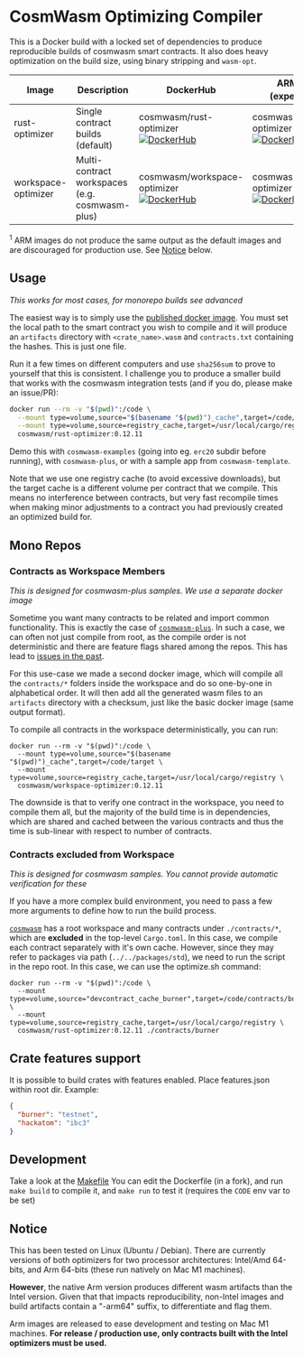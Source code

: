 # CosmWasm Optimizing Compiler

This is a Docker build with a locked set of dependencies to produce
reproducible builds of cosmwasm smart contracts. It also does heavy
optimization on the build size, using binary stripping and `wasm-opt`.

| Image               | Description                                    | DockerHub                                                                                                                                                                                       | ARM images (experimental<sup>1</sup>)                                                                                                                                                                             |
| ------------------- | ---------------------------------------------- | ----------------------------------------------------------------------------------------------------------------------------------------------------------------------------------------------- | ----------------------------------------------------------------------------------------------------------------------------------------------------------------------------------------------------------------- |
| rust-optimizer      | Single contract builds (default)               | cosmwasm/rust-optimizer<br />[![DockerHub](https://img.shields.io/docker/v/cosmwasm/rust-optimizer?sort=semver&style=plastic)](https://hub.docker.com/r/cosmwasm/rust-optimizer)                | cosmwasm/rust-optimizer-arm64<br />[![DockerHub](https://img.shields.io/docker/v/cosmwasm/rust-optimizer-arm64?sort=semver&style=plastic)](https://hub.docker.com/r/cosmwasm/rust-optimizer-arm64)                |
| workspace-optimizer | Multi-contract workspaces (e.g. cosmwasm-plus) | cosmwasm/workspace-optimizer<br />[![DockerHub](https://img.shields.io/docker/v/cosmwasm/workspace-optimizer?sort=semver&style=plastic)](https://hub.docker.com/r/cosmwasm/workspace-optimizer) | cosmwasm/workspace-optimizer-arm64<br />[![DockerHub](https://img.shields.io/docker/v/cosmwasm/workspace-optimizer-arm64?sort=semver&style=plastic)](https://hub.docker.com/r/cosmwasm/workspace-optimizer-arm64) |

<sup>1</sup> ARM images do not produce the same output as the default images and are discouraged for production use. See [Notice](#notice) below.

## Usage

_This works for most cases, for monorepo builds see advanced_

The easiest way is to simply use the [published docker image](https://hub.docker.com/r/cosmwasm/rust-optimizer).
You must set the local path to the smart contract you wish to compile and
it will produce an `artifacts` directory with `<crate_name>.wasm`
and `contracts.txt` containing the hashes. This is just one file.

Run it a few times on different computers
and use `sha256sum` to prove to yourself that this is consistent. I challenge
you to produce a smaller build that works with the cosmwasm integration tests
(and if you do, please make an issue/PR):

```sh
docker run --rm -v "$(pwd)":/code \
  --mount type=volume,source="$(basename "$(pwd)")_cache",target=/code/target \
  --mount type=volume,source=registry_cache,target=/usr/local/cargo/registry \
  cosmwasm/rust-optimizer:0.12.11
```

Demo this with `cosmwasm-examples` (going into eg. `erc20` subdir before running),
with `cosmwasm-plus`, or with a sample app from `cosmwasm-template`.

Note that we use one registry cache (to avoid excessive downloads), but the target cache is a different volume per
contract that we compile. This means no interference between contracts, but very fast recompile times when making
minor adjustments to a contract you had previously created an optimized build for.

## Mono Repos

### Contracts as Workspace Members

_This is designed for cosmwasm-plus samples. We use a separate docker image_

Sometime you want many contracts to be related and import common functionality. This is
exactly the case of [`cosmwasm-plus`](https://github.com/CosmWasm/cosmwasm-plus).
In such a case, we can often not just compile from root, as the compile order is
not deterministic and there are feature flags shared among the repos.
This has lead to [issues in the past](https://github.com/CosmWasm/rust-optimizer/issues/21).

For this use-case we made a second docker image, which will compile all the
`contracts/*` folders inside the workspace and do so one-by-one in alphabetical order.
It will then add all the generated wasm files to an `artifacts` directory with a checksum,
just like the basic docker image (same output format).

To compile all contracts in the workspace deterministically, you can run:

```shell
docker run --rm -v "$(pwd)":/code \
  --mount type=volume,source="$(basename "$(pwd)")_cache",target=/code/target \
  --mount type=volume,source=registry_cache,target=/usr/local/cargo/registry \
  cosmwasm/workspace-optimizer:0.12.11
```

The downside is that to verify one contract in the workspace, you need to compile them
all, but the majority of the build time is in dependencies, which are shared and cached
between the various contracts and thus the time is sub-linear with respect to number
of contracts.

### Contracts excluded from Workspace

_This is designed for cosmwasm samples. You cannot provide automatic verification for these_

If you have a more complex build environment, you need to pass a few more
arguments to define how to run the build process.

[`cosmwasm`](https://github.com/CosmWasm/cosmwasm) has a root workspace
and many contracts under `./contracts/*`, which are **excluded** in the
top-level `Cargo.toml`. In this case, we compile each contract separately
with it's own cache. However, since they may refer to packages via path
(`../../packages/std`), we need to run the script in the repo root. In this
case, we can use the optimize.sh command:

```shell
docker run --rm -v "$(pwd)":/code \
  --mount type=volume,source="devcontract_cache_burner",target=/code/contracts/burner/target \
  --mount type=volume,source=registry_cache,target=/usr/local/cargo/registry \
  cosmwasm/rust-optimizer:0.12.11 ./contracts/burner
```

## Crate features support

It is possible to build crates with features enabled. Place features.json within root dir.
Example:
```json
{
  "burner": "testnet",
  "hackatom": "ibc3"
}
```

## Development

Take a look at the [Makefile](https://github.com/CosmWasm/rust-optimizer/blob/master/Makefile)
You can edit the Dockerfile (in a fork), and run `make build` to compile it,
and `make run` to test it (requires the `CODE` env var to be set)

## Notice

This has been tested on Linux (Ubuntu / Debian). There are currently versions of both optimizers for two processor
architectures: Intel/Amd 64-bits, and Arm 64-bits (these run natively on Mac M1 machines).

**However**, the native Arm version produces different wasm artifacts than the Intel version. Given that that impacts
reproducibility, non-Intel images and build artifacts contain a "-arm64" suffix, to differentiate and flag them.

Arm images are released to ease development and testing on Mac M1 machines. **For release / production use,
only contracts built with the Intel optimizers must be used.**
